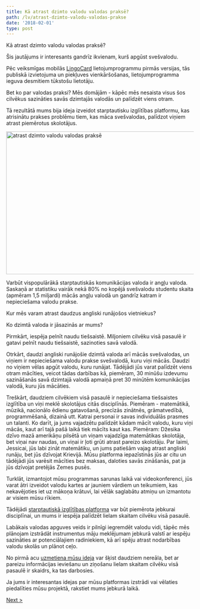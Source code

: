 ```yaml
---
title: Kā atrast dzimto valodu valodas praksē?
path: /lv/atrast-dzimto-valodu-valodas-prakse
date: '2018-02-01'
type: post
---
```


Kā atrast dzimto valodu valodas praksē?

Šis jautājums ir interesants gandrīz ikvienam, kurš apgūst svešvalodu.

Pēc veiksmīgas mobilās <a href="https://lingocard.com">LingoCard</a> lietojumprogrammu pirmās versijas, tās publiskā izvietojuma un piekļuves vienkāršošanas, lietojumprogramma ieguva desmitiem tūkstošu lietotāju.

Bet ko par valodas praksi? Mēs domājām - kāpēc mēs nesaista visus šos cilvēkus sazināties savās dzimtajās valodās un palīdzēt viens otram.

Tā rezultātā mums bija ideja izveidot starptautisku izglītības platformu, kas atrisinātu prakses problēmu tiem, kas māca svešvalodas, palīdzot viņiem atrast piemērotus skolotājus.

<img class="aligncenter wp-image-78 size-full" src="../images/platform/social-network.jpg" alt="atrast dzimto valodu valodas praksē" width="628" height="383" />

Varbūt vispopulārākā starptautiskās komunikācijas valoda ir angļu valoda. Saskaņā ar statistiku vairāk nekā 80% no kopējā svešvalodu studentu skaita (apmēram 1,5 miljardi) mācās angļu valodā un gandrīz katram ir nepieciešama valodu prakse.

Kur mēs varam atrast daudzus angliski runājošos vietniekus?

Ko dzimtā valoda ir jāsazinās ar mums?

Pirmkārt, iespēja pelnīt naudu tiešsaistē. Miljoniem cilvēku visā pasaulē ir gatavi pelnīt naudu tiešsaistē, sazinoties savā valodā.

Otrkārt, daudzi angliski runājošie dzimtā valoda arī mācās svešvalodas, un viņiem ir nepieciešama valodu prakse svešvalodā, kuru viņi mācās. Daudzi no viņiem vēlas apgūt valodu, kuru runājat. Tādējādi jūs varat palīdzēt viens otram mācīties, veicot tādas darbības kā, piemēram, 30 minūšu izdevumu sazināšanās savā dzimtajā valodā apmaiņā pret 30 minūtēm komunikācijas valodā, kuru jūs mācāties.

Treškārt, daudziem cilvēkiem visā pasaulē ir nepieciešama tiešsaistes izglītība un viņi meklē skolotājus citās disciplīnās. Piemēram - matemātikā, mūzikā, nacionālo ēdienu gatavošanā, precīzās zinātnēs, grāmatvedībā, programmēšanā, dizainā utt. Katrai personai ir savas individuālās prasmes un talanti. Ko darīt, ja jums vajadzētu palīdzēt kādam mācīt valodu, kuru viņi mācās, kaut arī tajā pašā laikā tiek mācīts kaut kas. Piemēram: Džesika dzīvo mazā amerikāņu pilsētā un viņam vajadzīga matemātikas skolotāja, bet viņai nav naudas, un viņai ir ļoti grūti atrast pareizo skolotāju. Par laimi, Jessicai, jūs labi zināt matemātiku, un jums patiešām vajag atrast angliski runāju, bet jūs dzīvojat Krievijā. Mūsu platforma iepazīstinās jūs ar citu un tādējādi jūs varēsit mācīties bez maksas, daloties savās zināšanās, pat ja jūs dzīvojat pretējās Zemes pusēs.

Turklāt, izmantojot mūsu programmas sarunas laikā vai videokonferenci, jūs varat ātri izveidot valodu kartes ar jauniem vārdiem un teikumiem, kas nekavējoties iet uz mākoņa krātuvi, lai vēlāk saglabātu atmiņu un izmantotu ar visiem mūsu rīkiem.

Tādējādi <a href="https://lingocard.com">starptautiskā izglītības platforma</a> var būt piemērota jebkurai disciplīnai, un mums ir iespēja palīdzēt lielam skaitam cilvēku visā pasaulē.

Labākais valodas apguves veids ir pilnīgi iegremdēt valodu vidi, tāpēc mēs plānojam izstrādāt instrumentus māju meklējumam jebkurā valstī ar iespēju sazināties ar potenciālajiem radiniekiem, kā arī spēju atrast nodarbības valodu skolās un plānot ceļo.

No pirmā acu <a href="/lv/?lang=lv">uzmetiena mūsu ideja</a> var šķist daudziem nereāla, bet ar pareizu informācijas ieviešanu un ziņošanu lielam skaitam cilvēku visā pasaulē ir skaidrs, ka tas darbosies.

Ja jums ir interesantas idejas par mūsu platformas izstrādi vai vēlaties piedalīties mūsu projektā, rakstiet mums jebkurā laikā.

<a href="/lv/ka-atri-apgut-anglu-valodu">Next ></a>